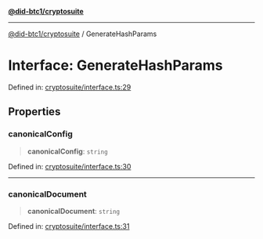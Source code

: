 [**@did-btc1/cryptosuite**](../README.md)

***

[@did-btc1/cryptosuite](../globals.md) / GenerateHashParams

# Interface: GenerateHashParams

Defined in: [cryptosuite/interface.ts:29](https://github.com/dcdpr/did-btc1-js/blob/751aedd75738c26882a2149e644ae32b9e424707/packages/cryptosuite/src/cryptosuite/interface.ts#L29)

## Properties

### canonicalConfig

> **canonicalConfig**: `string`

Defined in: [cryptosuite/interface.ts:30](https://github.com/dcdpr/did-btc1-js/blob/751aedd75738c26882a2149e644ae32b9e424707/packages/cryptosuite/src/cryptosuite/interface.ts#L30)

***

### canonicalDocument

> **canonicalDocument**: `string`

Defined in: [cryptosuite/interface.ts:31](https://github.com/dcdpr/did-btc1-js/blob/751aedd75738c26882a2149e644ae32b9e424707/packages/cryptosuite/src/cryptosuite/interface.ts#L31)
